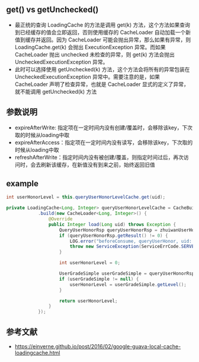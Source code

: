 ## get() vs getUnchecked()
- 最正统的查询 LoadingCache 的方法是调用 get(k) 方法，这个方法如果查询到已经缓存的值会立即返回，否则使用缓存的 CacheLoader 自动加载一个新值到缓存并返回。因为 CacheLoader 可能会抛出异常，那么如果有异常，则LoadingCache.get(k) 会抛出 ExecutionException 异常。而如果 CacheLoader 抛出 unchecked 未检查的异常，则 get(k) 方法会抛出 UncheckedExecutionException 异常。 
- 此时可以选择使用 getUnchecked(k) 方法，这个方法会将所有的异常包装在 UncheckedExecutionException 异常中。需要注意的是，如果 CacheLoader 声明了检查异常，也就是 CacheLoader 显式的定义了异常，就不能调用 getUnchecked(k) 方法 

## 参数说明
- expireAfterWrite: 指定项在一定时间内没有创建/覆盖时，会移除该key，下次取的时候从loading中取
- expireAfterAccess：指定项在一定时间内没有读写，会移除该key，下次取的时候从loading中取
- refreshAfterWrite：指定时间内没有被创建/覆盖，则指定时间过后，再次访问时，会去刷新该缓存，在新值没有到来之前，始终返回旧值

## example
```java
int userHonorLevel = this.queryUserHonorLevelCache.get(uid);

private LoadingCache<Long, Integer> queryUserHonorLevelCache = CacheBuilder.newBuilder().refreshAfterWrite(5, TimeUnit.SECONDS)
            .build(new CacheLoader<Long, Integer>() {
                @Override
                public Integer load(Long uid) throws Exception {
                    QueryUserHonorRsp queryUserHonorRsp = zhuiwanUserHonorServiceClientFactory.getClient().queryUserHonor(Arrays.asList(uid));
                    if (queryUserHonorRsp.getResult() != 0) {
                        LOG.error("beforeConsume, queryUserHonor, uid: {}, queryUserHonorRsp: {}", uid, queryUserHonorRsp);
                        throw new ServiceException(ServiceErrCode.SERVER_ERR, queryUserHonorRsp.getMsg());
                    }

                    int userHonorLevel = 0;

                    UserGradeSimple userGradeSimple = queryUserHonorRsp.getUserGradeMap().get(uid);
                    if (userGradeSimple != null) {
                        userHonorLevel = userGradeSimple.getLevel();
                    }

                    return userHonorLevel;
                }
            });
```

## 参考文献
- https://einverne.github.io/post/2016/02/google-guava-local-cache-loadingcache.html